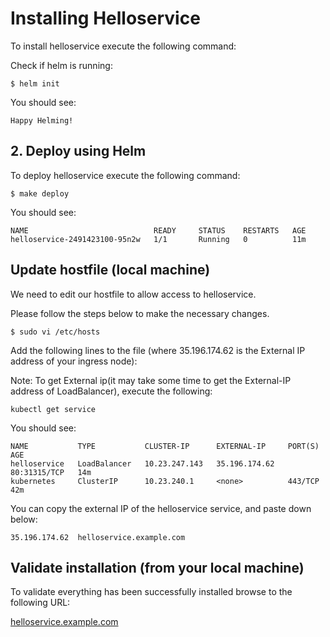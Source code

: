 # Installing Helloservice

To install helloservice execute the following command:

Check if helm is running:

```
$ helm init
```

You should see:

```
Happy Helming!
```
## 2. Deploy using Helm

To deploy helloservice execute the following command:

```
$ make deploy
```

You should see:

```
NAME                            READY     STATUS    RESTARTS   AGE
helloservice-2491423100-95n2w   1/1       Running   0          11m
```

## Update hostfile (local machine)

We need to edit our hostfile to allow access to helloservice.

Please follow the steps below to make the necessary changes.

```
$ sudo vi /etc/hosts
```

Add the following lines to the file (where 35.196.174.62  is the External IP address of your ingress node):

Note: To get External ip(it may take some time to get the External-IP address of LoadBalancer), execute the following:

```
kubectl get service
```

You should see:

```                  
NAME           TYPE           CLUSTER-IP      EXTERNAL-IP     PORT(S)        AGE
helloservice   LoadBalancer   10.23.247.143   35.196.174.62   80:31315/TCP   14m
kubernetes     ClusterIP      10.23.240.1     <none>          443/TCP        42m
```

You can copy the external IP of the helloservice service, and paste down below:

```
35.196.174.62  helloservice.example.com
```

## Validate installation (from your local machine)

To validate everything has been successfully installed browse to the following URL:

[helloservice.example.com](http://helloservice.example.com)